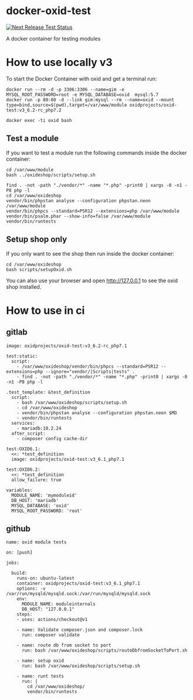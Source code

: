 # docker-oxid-test
[![Next Release Test Status](https://github.com/OXIDprojects/docker-oxid-test/workflows/Docker%20Image%20CI/badge.svg?branch=master)](https://github.com/OXIDprojects/docker-oxid-test/actions?query=branch%3Amaster)

A docker container for testing modules

# How to use locally v3

To start the Docker Container with oxid and get a terminal run:
```
docker run --rm -d -p 3306:3306 --name=gim -e  MYSQL_ROOT_PASSWORD=root -e MYSQL_DATABASE=oxid  mysql:5.7
docker run -p 80:80 -d --link gim:mysql --rm --name=oxid --mount type=bind,source=$(pwd),target=/var/www/module oxidprojects/oxid-test:v3_6.2-rc_php7.2

docker exec -ti oxid bash
```

## Test a module
If you want to test a module run the following commands inside the docker container:
```
cd /var/www/module
bash ../oxideshop/scripts/setup.sh

find . -not -path "./vendor/*" -name "*.php" -print0 | xargs -0 -n1 -P8 php -l
cd /var/www/oxideshop
vendor/bin/phpstan analyse --configuration phpstan.neon /var/www/module
vendor/bin/phpcs --standard=PSR12 --extensions=php /var/www/module
vendor/bin/psalm.phar --show-info=false /var/www/module
vendor/bin/runtests 
```

## Setup shop only
If you only want to see the shop then run inside the docker container:
```
cd /var/www/oxideshop
bash scripts/setupOxid.sh
```

You can also use your browser and open http://127.0.0.1 to see the oxid shop installed.

# How to use in ci

## gitlab

```
image: oxidprojects/oxid-test:v3_6.2-rc_php7.1

test:static:
  script:
    - /var/www/oxideshop/vendor/bin/phpcs --standard=PSR12 --extensions=php --ignore="vendor/|Scripts|tests" .
    - find . -not -path "./vendor/*" -name "*.php" -print0 | xargs -0 -n1 -P8 php -l

.test_template: &test_definition
  script:
    - bash /var/www/oxideshop/scripts/setup.sh
    - cd /var/www/oxideshop
    - vendor/bin/phpstan analyse --configuration phpstan.neon $MD
    - vendor/bin/runtests
  services:
    - mariadb:10.2.24
  after_script:
    - composer config cache-dir

test:OXID6.1:
  <<: *test_definition
  image: oxidprojects/oxid-test:v3_6.1_php7.1

test:OXID6.2:
  <<: *test_definition
  allow_failure: true

variables:
  MODULE_NAME: 'mymoduleid'
  DB_HOST: 'mariadb'
  MYSQL_DATABASE: 'oxid'
  MYSQL_ROOT_PASSWORD: 'root'
```

## github

```
name: oxid module tests

on: [push]

jobs:

  build:
    runs-on: ubuntu-latest
    container: oxidprojects/oxid-test:v3_6.1_php7.1
    options: -v /var/run/mysqld/mysqld.sock:/var/run/mysqld/mysqld.sock    
    env:
      MODULE_NAME: moduleinternals
      DB_HOST: "127.0.0.1"
    steps:
    - uses: actions/checkout@v1
        
    - name: Validate composer.json and composer.lock
      run: composer validate

    - name: route db from socket to port
      run: bash /var/www/oxideshop/scripts/routeDbfromSocketToPort.sh        
   
    - name: setup oxid
      run: bash /var/www/oxideshop/scripts/setup.sh

    - name: runt tests
      run: |
        cd /var/www/oxideshop/
        vendor/bin/runtests
```
